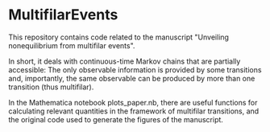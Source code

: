 # MultifilarEvents

This repository contains code related to the manuscript "Unveiling nonequilibrium from multifilar events".

In short, it deals with continuous-time Markov chains that are partially accessible: The only observable information is provided by some transitions and, importantly, the same observable can be produced by more than one transition (thus multifilar).

In the Mathematica notebook plots_paper.nb, there are useful functions for calculating relevant quantities in the framework of multifilar transitions, and the original code used to generate the figures of the manuscript.
